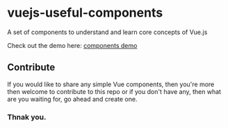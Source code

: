 # vuejs-useful-components
A set of components to understand and learn core concepts of Vue.js

Check out the demo here: [components demo](https://varunpvp.github.io/vuejs-useful-components/)

## Contribute
If you would like to share any simple Vue components, then you're more then welcome to contribute to this repo or if you don't have any, then what are you waiting for, go ahead and create one.

### Thnak you.

